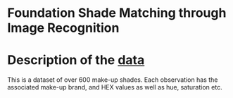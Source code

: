 # Foundation Shade Matching through Image Recognition



# Description of the [data](https://github.com/the-pudding/data/tree/master/makeup-shades)
This is a dataset of over 600 make-up shades. Each observation has the associated make-up brand, and HEX values as well as hue, saturation etc. 
